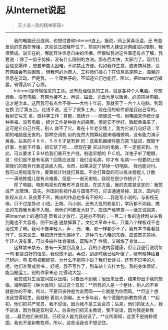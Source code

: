 # 从Internet说起
>王小波.<我的精神家园>
---
&emsp;&emsp;我的电脑还没连网，也想过要和Internet连上。据说，网上黄毒泛滥，还
有些反动的东西在传播，这些说法把我吓住了。前些时候有人建议对网络加以限制，我
很赞成。说实在的，哪能容许信息自由的传播。但假如我对这件事还有点了解，我要说
：除了一剪子剪掉，没有什么限制的方法。那东西太快，太邪门了。现代社会信息爆炸
，想要审查太困难，不如禁止方便。假如我作生意，或者搞科技，没有网络会有些困难
。但我何必为商人、工程师们操心？在信息高速网上，海量的信息在流动。但是我，一
个爬格子的，不知道它们也能行。所以，把Internet剪掉罢，省得我听了心烦。<br>
&emsp;&emsp;Internet是传输信息的工具。还有处理信息的工具，就是各种个人电脑。
你想想看，没有电脑，有网也接不上。再说，磁盘、光盘也足以贩黄。必须禁掉电脑，
这才是治本。这回我可有点舍不得——大约十年前，我就买了一台个人电脑。到现在换
到了第五台。花钱不说，还下了很多工夫，现在用的软件都是我自己写的。我用它写文
章，做科学工作：算题，做统计——顺便说一句，用电脑来作统计是种幸福，没有电脑
，统计工作是种巨大的痛苦。但是它不学好，贩起黄毒来了，这可是它自己作死，别人
救不了它。看在十年老交情上，我为它说几句好话：早期的电脑是无害的。那种空调机
似的庞然大物算起题来嘎嘎做响，没有能力演示黄毒。后来的４８６、５８６才是有罪
的：这些机器硬件能力突飞猛进，既能干好事，也能干坏事，把它禁了吧……但现在要
买过时的电脑，不一定能买到。为此，可以要求ＩＢＭ给我们重开生产线，制造早期的
ＰＣ机。洋鬼子听了瞪眼，说：你们是不是有毛病？回答应该是：我们没毛病，你才有
毛病——但要防止他把我们的商务代表送进疯人院。当然，如果决定了禁掉一切电脑，
我也能对付。我可以用纸笔写作，要算统计时就打算盘。不会打算盘的可以拣冰棍棍儿
计数——满地拣棍儿是有点难看，但是——谢天谢地，我现在很少作统计了。<br>
&emsp;&emsp;除了电脑，电影电视也在散布不良信息。在这方面，我的态度是坚定的：我赞成严
加管理。首先，外国的影视作品与国情不符，应该通通禁掉。其次，国内的影视从业人
员良莠不齐，做出的作品也多有不好的……我是写小说的，与影视无缘，只不过是挣点
小钱。王朔、冯小刚，还有大批的影星们，学历都不如我，搞出的东西我也看不入眼。
但他们可都发大财了。应该严格审查——话又说回来，把Internet上的通讯逐
页看过才放行，这是办不到的；一百二十集的连续剧从头看到尾也不大容易。倒不如通
通禁掉算了。文化大革命十年，只看八个样板戏不也活过来了嘛。我可不像年轻人，声
、光、电、影一样都少不了。我有本书看看就行了。说来说去，我把流行音乐漏掉了。
这种乌七八糟的东西，应该首先禁掉。年轻人没有事，可以多搞些体育锻炼，既陶冶了
性情，又锻炼了身体……<br>
&emsp;&emsp;这样禁来禁去，总有一天禁到我身上。我的小说内容健康，但让我逐行说明每一句
都是良好的信息，我也做不到。再说，到那时我已经吓傻了，哪有精神给自己辨护。电
影电视都能禁，为什么不能禁小说？我们爱读书，还有不识字的人呢，他们准赞成禁书
。好吧，我不写作了，到车站上去扛大包。我的身体很好，能当搬运工。别的作家未必
扛得动大包……<br>
&emsp;&emsp;我赞成对生活空间加以压缩，只要压不到我；但压来压去，结果却出乎我的想像。海明威在《钟为谁鸣》说过这个意思：**所有的人是一个整体，别人的不幸就是你的不幸。所以，不要问丧钟是为谁而鸣——它就是为你而鸣。**但这个想法我觉得陌生，我就盼
着别人倒霉。五十多年前，有个德国的新教牧师说：**起初，他们抓共产党员，我不说话，因为我不是工会会员；后来，他们抓犹太人，我不说话，因为我是亚利安人。后来他们抓天主教徒，我不说话，因为我是新教徒……最后他们来抓我，已经没人能为我说话了。**众所周知，这里不是纳粹德国，我也不是新教牧师。所以，这些话我也不想记住。